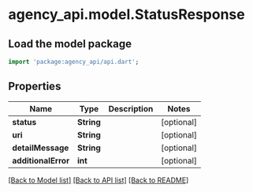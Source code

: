 # agency_api.model.StatusResponse

## Load the model package
```dart
import 'package:agency_api/api.dart';
```

## Properties
Name | Type | Description | Notes
------------ | ------------- | ------------- | -------------
**status** | **String** |  | [optional] 
**uri** | **String** |  | [optional] 
**detailMessage** | **String** |  | [optional] 
**additionalError** | **int** |  | [optional] 

[[Back to Model list]](../README.md#documentation-for-models) [[Back to API list]](../README.md#documentation-for-api-endpoints) [[Back to README]](../README.md)


